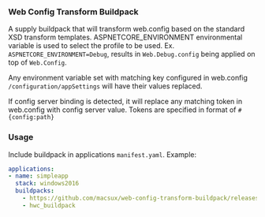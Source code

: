 ### Web Config Transform Buildpack

A supply buildpack that will transform web.config based on the standard XSD transform templates. ASPNETCORE_ENVIRONMENT environmental variable is used to select the profile to be used. Ex. `ASPNETCORE_ENVIRONMENT=Debug`, results in `Web.Debug.config` being applied on top of `Web.Config`.

Any environment variable set with matching key configured in web.config `/configuration/appSettings` will have their values replaced.

If config server binding is detected, it will replace any matching token in web.config with config server value. Tokens are specified in format of `#{config:path}`

### Usage

Include buildpack in applications `manifest.yaml`. Example:

```yaml
applications:
- name: simpleapp
  stack: windows2016
  buildpacks: 
    - https://github.com/macsux/web-config-transform-buildpack/releases/download/1.0/web-config-transform-buildpack.zip
    - hwc_buildpack
```

